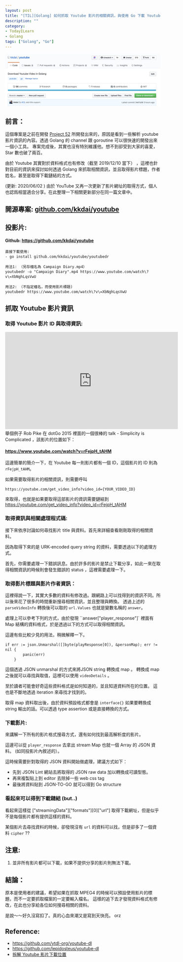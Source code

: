 ```yaml
---
layout: post
title: "[TIL][Golang] 如何抓取 Youtube 影片的相關資訊，與使用 Go 下載 Youtube 影片 (2020/06/03 更新) "
description: ""
category: 
- TodayILearn
- Golang
tags: ["Golang", "Go"]
---
```


![](../images/2019/1210.jpg)

## 前言：

這個專案是之前在開發 [Project 52](https://github.com/kkdai/project52) 所開發出來的，原因是看到一些解析 youtube 影片資訊的內容。透過 Golang 的 channel 跟 goroutine 可以很快速的開發出來一個小工具。 專案完成後，其實也沒有特別維護他。想不到卻受到大家的喜愛，Star 數也破了兩百。 

由於 Youtube 其實對於資料格式也有修改（截至 2019/12/10 當下） ，這裡也針對目前的資訊來探討如何透過 Golang 來抓取相關資訊，並且取得影片標題，作者姓名，甚至是取得下載鏈結的方式。

(更新: 2020/06/02 ) 由於 YouTube 又再一次更新了影片網址的取得方式，個人也認爲相當適合分享。在此整理一下相關更新部分在同一篇文章中。



## 開源專案: [github.com/kkdai/youtube](github.com/kkdai/youtube )


## 投影片:
<script async class="speakerdeck-embed" data-id="a230f4015f8e402b9b734c10e45a9d1d" data-ratio="1.77777777777778" src="//speakerdeck.com/assets/embed.js"></script>


####  Github: https://github.com/kkdai/youtube

```
直接下載使用:
- go install github.com/kkdai/youtube/youtubedr

用法1: （另存檔名為 Campaign Diary.mp4）
youtubedr -o "Campaign Diary".mp4 https://www.youtube.com/watch\?v\=XbNghLqsVwU

用法2: （不指定檔名，而使用影片標題)
youtubedr https://www.youtube.com/watch\?v\=XbNghLqsVwU
```



## 抓取 Youtube 影片資訊 

### 取得 Youtube 影片 ID 與取得資訊:

<iframe width="560" height="315" src="https://www.youtube.com/embed/rFejpH_tAHM" frameborder="0" allow="accelerometer; autoplay; encrypted-media; gyroscope; picture-in-picture" allowfullscreen></iframe>
舉個例子 Rob Pike 在 dotGo 2015 裡面的一個很棒的 talk -  Simplicity is Complicated ，該影片的位置如下：

#### https://www.youtube.com/watch?v=rFejpH_tAHM

這邊簡單的簡介一下，在 Youtube 每一則影片都有一個 ID，這個影片的 ID 則為 `rFejpH_tAHM`。

如果需要取得影片的相關資訊，則需要呼叫 

```
https://youtube.com/get_video_info?video_id={YOUR_VIDEO_ID}
```

來取得，也就是如果要取得這部影片的資訊需要鏈結到 https://youtube.com/get_video_info?video_id=rFejpH_tAHM



### 取得資訊與相關處理程式碼:

接下來依序討論如何尋找影片 title 與資料。首先來詳細查看剛剛取得的相關資料。

<script src="https://gist.github.com/kkdai/5726aec2ac7ec65b88268239c6019175.js"></script>
 因為取得下來的是 URK-encoded query string 的資料，需要透過以下的處理方式。

<script src="https://gist.github.com/kkdai/58e776a1387d3db2c032492269601d58.js"></script>
首先，你需要處理一下錯誤訊息。由於許多的影片是禁止下載分享，如此一來在取得相關資訊的時候則會發生錯誤的 status ，這裡需要處理一下。



### 取得影片標題與影片作者資訊：

這裡得說一下，其實大多數的資料有修改過。跟網路上可以找得到的資訊不同。所以後來花了很多的時間重新搜尋相關資訊，並且整理與轉換。 透過上述的 `parseVideoInfo` 轉換後可以取的 `url.Values` 也就是變數名稱的 `answer`。

處理上可以參考下列的方式，由於發現 ``answer["player_response"]` 裡面有 Map 結構的資料格式，於是透過以下的方式可以取得相關資訊。

<script src="https://gist.github.com/kkdai/e7ad779a3345485ab4be6ec7eb3240b6.js"></script>
這邊有些比較少見的用法，稍微解釋一下。

```
if err := json.Unmarshal([]byte(playResponse[0]), &personMap); err != nil {
		panic(err)
	}
```

這個透過 JSON unmarshal 的方式來將JSON string 轉換成 map 。 轉換成 map 之後就可以尋找與取值，這裡可以使用 `videoDetails` 。

至於讀者可能會好奇這些資料格式是如何知道的，並且知道資料所在的位置。 這也是不斷地透過 iteration 來尋找才找到的。

取得 map 資料取出後，由於資料預設格式都會是 `interface{}` 如果要轉換成 string 輸出的話。可以透過 type assertion 或是直接轉換的方式。


### 下載影片:

來講解一下所有的影片格式搜尋方式，還有如何找到最高解析度的影片。

<script async class="speakerdeck-embed" data-slide="9" data-id="a230f4015f8e402b9b734c10e45a9d1d" data-ratio="1.77777777777778" src="//speakerdeck.com/assets/embed.js"></script>

這邊可以從 `player_response` 去拿出 stream Map 也就一個 Array 的 JSON 資料。 (如同投影片內敘述的）。

<script async class="speakerdeck-embed" data-slide="10" data-id="a230f4015f8e402b9b734c10e45a9d1d" data-ratio="1.77777777777778" src="//speakerdeck.com/assets/embed.js"></script>

這時候需要針對取得的 JSON 資料開始做處理，建議方式如下：

- 先到 JSON Lint 網站去將取得的 JSON raw data 加以轉換成可讀型態。
- 再來複製貼上到 editor 去除掉一些 web css tag 
- 最後將資料貼到 JSON-TO-GO 就可以得到 Go structure

### 看起來可以得到下載鏈結 (but..)

看起來這樣從 ["streamingData"]["formats"][0]["url"] 取得下載網址，但是似乎不是每個影片都有提供這樣的資料。

<script async class="speakerdeck-embed" data-slide="12" data-id="a230f4015f8e402b9b734c10e45a9d1d" data-ratio="1.77777777777778" src="//speakerdeck.com/assets/embed.js"></script>

某個影片去尋找資料的時候，卻發現沒有 `url` 的資料可以找，但是卻多了一個資料 `cipher` ??





## 注意:

1. 並非所有影片都可以下載，如果不提供分享的影片則無法下載。


## 結論：

原本是使用者的建議，希望如果在抓取 MPEG4 的時候可以預設使用影片的標題，而不一定要抓取檔案的一定要輸入檔名。 這樣的追下去才發現資料格式有修改，在此也分享給各位如何搜尋相關的資料。

是說～～好久沒寫扣了。真的心血來潮又是寫到天快亮。 orz



## **Reference:**

- https://github.com/ytdl-org/youtube-dl
- https://github.com/lepidosteus/youtube-dl
- [拆解 Youtube 影片下載位置](http://hkgoldenmra.blogspot.tw/2013/05/youtube.html)
